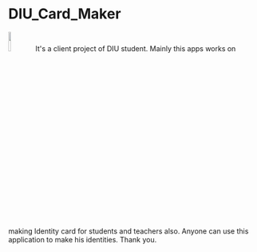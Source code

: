 # DIU_Card_Maker
<img src="https://github.com/zobayerdev/DIU_Card_Maker/assets/74914169/9acf07be-510c-48ac-8663-115f97f46cb3" width=10% height=10%>
It's a client project of DIU student. Mainly this apps works on making Identity card for students and teachers also. Anyone can use this application to make his identities.
Thank you.
